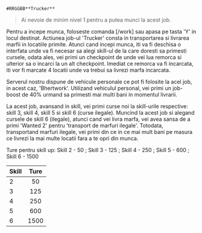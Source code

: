 `#RRGGBB**Trucker**`
 > Ai nevoie de minim nivel 1 pentru a putea munci la acest job.


Pentru a incepe munca, foloseste comanda [/work] sau apasa pe tasta 'Y' in locul destinat.
Actiunea job-ul 'Trucker' consta in transportarea si livrarea marfii in locatiile primite.
Atunci cand incepi munca, iti va fi deschisa o interfata unde va fi necesar sa alegi skill-ul de la care doresti sa primesti cursele, odata ales, vei primi un checkpoint de unde vei lua remorca si ulterior sa o incarci la un alt checkpoint.
Imediat ce remorca va fi incarcata, iti vor fi marcate 4 locatii unde va trebui sa livrezi marfa incarcata.

Serverul nostru dispune de vehicule personale ce pot fi folosite la acel job, in acest caz, 'Bhertwork'.
Utilizand vehiculul personal, vei primi un job-boost de 40% urmand sa primesti mai multi bani in momentul livrarii.



La acest job, avansand in skill, vei primi curse noi la skill-urile respective: skill 3, skill 4, skill 5 si skill 6 (curse ilegale).
Muncind la acest job si alegand cursele de skill 6 (ilegale), atunci cand vei livra marfa, vei avea sansa de a primi 'Wanted 2' pentru 'transport de marfuri ilegale'.
Totodata, transportand marfuri ilegale, vei primi din ce in ce mai mult bani pe masura ce livrezi la mai multe locatii fara a te opri din munca.

Ture pentru skill up: Skill 2 - 50 ; Skill 3 - 125 ; Skill 4 - 250 ; Skill 5 - 600 ; Skill 6 - 1500

| Skill  |      Ture     |
| -------| :-----------: |
| 2      |   50          |
| 3      |   125         |
| 4      |   250         |
| 5      |   600         |
| 6      |   1500        |
